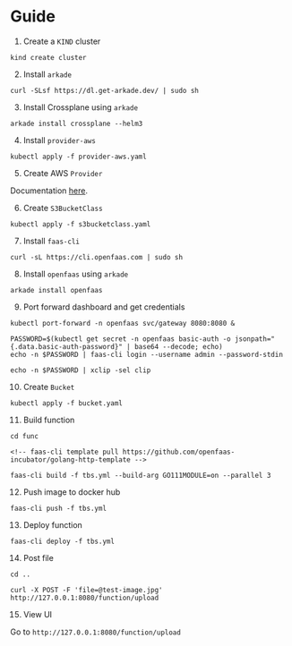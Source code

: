 # Guide

1. Create a `KIND` cluster

```
kind create cluster
```

2. Install `arkade`

```
curl -SLsf https://dl.get-arkade.dev/ | sudo sh
```

3. Install Crossplane using `arkade`

```
arkade install crossplane --helm3
```

4. Install `provider-aws`

```
kubectl apply -f provider-aws.yaml
```

5. Create AWS `Provider`

Documentation
[here](https://crossplane.io/docs/v0.8/cloud-providers/aws/aws-provider.html).

6. Create `S3BucketClass`

```
kubectl apply -f s3bucketclass.yaml
```

7. Install `faas-cli`

```
curl -sL https://cli.openfaas.com | sudo sh
```

8. Install `openfaas` using `arkade`

```
arkade install openfaas
```

9. Port forward dashboard and get credentials

```
kubectl port-forward -n openfaas svc/gateway 8080:8080 &

PASSWORD=$(kubectl get secret -n openfaas basic-auth -o jsonpath="{.data.basic-auth-password}" | base64 --decode; echo)                                                                                    
echo -n $PASSWORD | faas-cli login --username admin --password-stdin

echo -n $PASSWORD | xclip -sel clip
```

10. Create `Bucket`

```
kubectl apply -f bucket.yaml
```

11. Build function

```
cd func

<!-- faas-cli template pull https://github.com/openfaas-incubator/golang-http-template -->

faas-cli build -f tbs.yml --build-arg GO111MODULE=on --parallel 3
```

12. Push image to docker hub

```
faas-cli push -f tbs.yml
```

13. Deploy function

```
faas-cli deploy -f tbs.yml
```

14. Post file

```
cd ..

curl -X POST -F 'file=@test-image.jpg' http://127.0.0.1:8080/function/upload
```

15. View UI

Go to `http://127.0.0.1:8080/function/upload`
